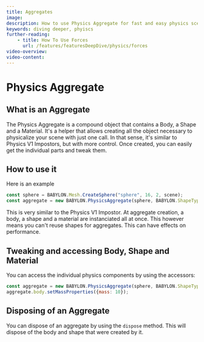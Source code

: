 ```yaml
---
title: Aggregates
image: 
description: How to use Physics Aggregate for fast and easy physics scene creation.
keywords: diving deeper, phyiscs
further-reading:
    - title: How To Use Forces
      url: /features/featuresDeepDive/physics/forces
video-overview:
video-content:
---
```


# Physics Aggregate

## What is an Aggregate

The Physics Aggregate is a compound object that contains a Body, a Shape and a Material. It's a helper that allows creating all the object necessary to physicalize your scene with just one call.
In that sense, it's similar to Physics V1 Impostors, but with more control.
Once created, you can easily get the individual parts and tweak them.

## How to use it

Here is an example

```javascript
const sphere = BABYLON.Mesh.CreateSphere("sphere", 16, 2, scene);
const aggregate = new BABYLON.PhysicsAggregate(sphere, BABYLON.ShapeType.SPHERE, { mass: 1 }, scene);
```

This is very similar to the Physics V1 Impostor.
At aggregate creation, a body, a shape and a material are instanciated all at once. This however means you can't reuse shapes for aggregates. This can have effects on performance.

## Tweaking and accessing Body, Shape and Material

You can access the individual physics components by using the accessors:

```javascript
const aggregate = new BABYLON.PhysicsAggregate(sphere, BABYLON.ShapeType.SPHERE, { mass: 1 }, scene);
aggregate.body.setMassProperties({mass: 10});
```

## Disposing of an Aggregate

You can dispose of an aggregate by using the `dispose` method. This will dispose of the body and shape that were created by it.